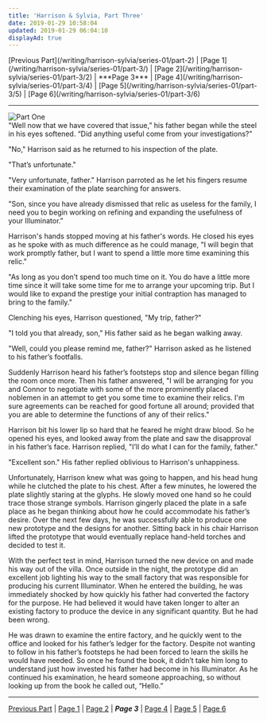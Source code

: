```yaml
---
title: 'Harrison & Sylvia, Part Three'
date: 2019-01-29 10:58:04
updated: 2019-01-29 06:04:10
displayAd: true
---
```

<p class="center"> [Previous Part](/writing/harrison-sylvia/series-01/part-2) | [Page 1](/writing/harrison-sylvia/series-01/part-3/) | [Page 2](/writing/harrison-sylvia/series-01/part-3/2) | <span class="current-page">***Page 3***</span> | [Page 4](/writing/harrison-sylvia/series-01/part-3/4) | [Page 5](/writing/harrison-sylvia/series-01/part-3/5) | [Page 6](/writing/harrison-sylvia/series-01/part-3/6) </p><hr class="clear-both center-fade"/><div class="embedded-image-left"><img src="/writing/harrison-sylvia/series-01/part-3/hs103.jpg" alt="Part One" style="max-height: 275px;"/></div>"Well now that we have covered that issue,” his father began while the steel in his eyes softened.  “Did anything useful come from your investigations?"

"No," Harrison said as he returned to his inspection of the plate.

"That’s unfortunate."

"Very unfortunate, father."  Harrison parroted as he let his fingers resume their examination of the plate searching for answers.

"Son, since you have already dismissed that relic as useless for the family, I need you to begin working on refining and expanding the usefulness of your Illuminator."

Harrison's hands stopped moving at his father's words.  He closed his eyes as he spoke with as much difference as he could manage, "I will begin that work promptly father, but I want to spend a little more time examining this relic."

"As long as you don’t spend too much time on it.  You do have a little more time since it will take some time for me to arrange your upcoming trip.  But I would like to expand the prestige your initial contraption has managed to bring to the family."

Clenching his eyes, Harrison questioned, "My trip, father?"

"I told you that already, son," His father said as he began walking away.

"Well, could you please remind me, father?"  Harrison asked as he listened to his father’s footfalls.

Suddenly Harrison heard his father’s footsteps stop and silence began filling the room once more.  Then his father answered, "I will be arranging for you and Connor to negotiate with some of the more prominently placed noblemen in an attempt to get you some time to examine their relics.  I'm sure agreements can be reached for good fortune all around; provided that you are able to determine the functions of any of their relics."

Harrison bit his lower lip so hard that he feared he might draw blood.  So he opened his eyes, and looked away from the plate and saw the disapproval in his father’s face.  Harrison replied, "I’ll do what I can for the family, father."

"Excellent son." His father replied oblivious to Harrison's unhappiness.

Unfortunately, Harrison knew what was going to happen, and his head hung while he clutched the plate to his chest.  After a few minutes, he lowered the plate slightly staring at the glyphs.  He slowly moved one hand so he could trace those strange symbols.  Harrison gingerly placed the plate in a safe place as he began thinking about how he could accommodate his father’s desire.  Over the next few days, he was successfully able to produce one new prototype and the designs for another.  Sitting back in his chair Harrison lifted the prototype that would eventually replace hand-held torches and decided to test it.

With the perfect test in mind, Harrison turned the new device on and made his way out of the villa.  Once outside in the night, the prototype did an excellent job lighting his way to the small factory that was responsible for producing his current Illuminator.  When he entered the building, he was immediately shocked by how quickly his father had converted the factory for the purpose.  He had believed it would have taken longer to alter an existing factory to produce the device in any significant quantity.  But he had been wrong.

He was drawn to examine the entire factory, and he quickly went to the office and looked for his father’s ledger for the factory.  Despite not wanting to follow in his father’s footsteps he had been forced to learn the skills he would have needed.  So once he found the book, it didn’t take him long to understand just how invested his father had become in his Illuminator.  As he continued his examination, he heard someone approaching, so without looking up from the book he called out, “Hello.”<hr class="clear-both center-fade"/><p class="center"> [Previous Part](/writing/harrison-sylvia/series-01/part-1) | [Page 1](/writing/harrison-sylvia/series-01/part-3/) | [Page 2](/writing/harrison-sylvia/series-01/part-3/2) | <span class="current-page">***Page 3***</span> | [Page 4](/writing/harrison-sylvia/series-01/part-3/4) | [Page 5](/writing/harrison-sylvia/series-01/part-3/5) | [Page 6](/writing/harrison-sylvia/series-01/part-3/6) </p>